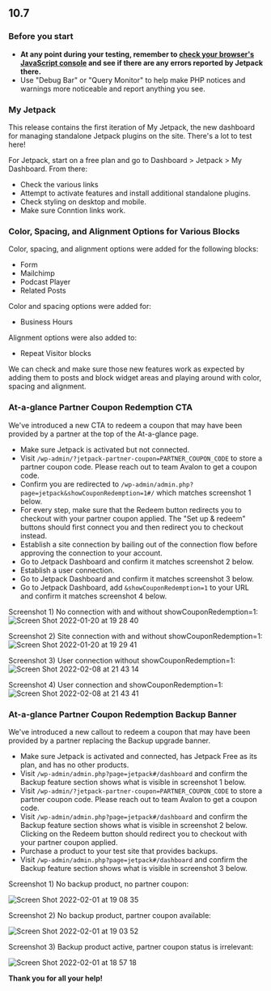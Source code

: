 ## 10.7

### Before you start

- **At any point during your testing, remember to [check your browser's JavaScript console](https://wordpress.org/support/article/using-your-browser-to-diagnose-javascript-errors/#step-3-diagnosis) and see if there are any errors reported by Jetpack there.**
- Use "Debug Bar" or "Query Monitor" to help make PHP notices and warnings more noticeable and report anything you see.

### My Jetpack

This release contains the first iteration of My Jetpack, the new dashboard for managing standalone Jetpack plugins on the site. There's a lot to test here!

For Jetpack, start on a free plan and go to Dashboard > Jetpack > My Dashboard. From there:

- Check the various links
- Attempt to activate features and install additional standalone plugins.
- Check styling on desktop and mobile.
- Make sure Conntion links work.


### Color, Spacing, and Alignment Options for Various Blocks

Color, spacing, and alignment options were added for the following blocks:

- Form 
- Mailchimp
- Podcast Player
- Related Posts

Color and spacing options were added for:

- Business Hours

Alignment options were also added to:

- Repeat Visitor blocks

We can check and make sure those new features work as expected by adding them to posts and block widget areas and playing around with color, spacing and alignment.

### At-a-glance Partner Coupon Redemption CTA

We've introduced a new CTA to redeem a coupon that may have been provided by a partner at the top of the At-a-glance page.

- Make sure Jetpack is activated but not connected.
- Visit `/wp-admin/?jetpack-partner-coupon=PARTNER_COUPON_CODE` to store a partner coupon code. Please reach out to team Avalon to get a coupon code.
- Confirm you are redirected to `/wp-admin/admin.php?page=jetpack&showCouponRedemption=1#/` which matches screenshot 1 below.
- For every step, make sure that the Redeem button redirects you to checkout with your partner coupon applied. The "Set up & redeem" buttons should first connect you and then redirect you to checkout instead.
- Establish a site connection by bailing out of the connection flow before approving the connection to your account.
- Go to Jetpack Dashboard and confirm it matches screenshot 2 below.
- Establish a user connection.
- Go to Jetpack Dashboard and confirm it matches screenshot 3 below.
- Go to Jetpack Dashboard, add `&showCouponRedemption=1` to your URL and confirm it matches screenshot 4 below.

Screenshot 1) No connection with and without showCouponRedemption=1:
![Screen Shot 2022-01-20 at 19 28 40](https://user-images.githubusercontent.com/22746396/150391173-39ae5381-a9ce-4fb4-ae70-954a3d28266e.png)

Screenshot 2) Site connection with and without showCouponRedemption=1:
![Screen Shot 2022-01-20 at 19 29 41](https://user-images.githubusercontent.com/22746396/150391194-e9ce9d7d-a93c-4a4e-9e26-e631c0406517.png)

Screenshot 3) User connection without showCouponRedemption=1:
![Screen Shot 2022-02-08 at 21 43 14](https://user-images.githubusercontent.com/22746396/153063496-80f4423d-d9d3-456c-a19e-c2c3bb108163.png)

Screenshot 4) User connection and showCouponRedemption=1:
![Screen Shot 2022-02-08 at 21 43 41](https://user-images.githubusercontent.com/22746396/153063516-8d121e0a-0fb1-4a71-b296-5339965393f7.png)

### At-a-glance Partner Coupon Redemption Backup Banner

We've introduced a new callout to redeem a coupon that may have been provided by a partner replacing the Backup upgrade banner.

- Make sure Jetpack is activated and connected, has Jetpack Free as its plan, and has no other products.
- Visit `/wp-admin/admin.php?page=jetpack#/dashboard` and confirm the Backup feature section shows what is visible in screenshot 1 below.
- Visit `/wp-admin/?jetpack-partner-coupon=PARTNER_COUPON_CODE` to store a partner coupon code. Please reach out to team Avalon to get a coupon code.
- Visit `/wp-admin/admin.php?page=jetpack#/dashboard` and confirm the Backup feature section shows what is visible in screenshot 2 below. Clicking on the Redeem button should redirect you to checkout with your partner coupon applied.
- Purchase a product to your test site that provides backups.
- Visit `/wp-admin/admin.php?page=jetpack#/dashboard` and confirm the Backup feature section shows what is visible in screenshot 3 below.

Screenshot 1) No backup product, no partner coupon:

![Screen Shot 2022-02-01 at 19 08 35](https://user-images.githubusercontent.com/22746396/152016113-1da5365c-3f54-40c9-b079-47e97767bd40.png)

Screenshot 2) No backup product, partner coupon available:

![Screen Shot 2022-02-01 at 19 03 52](https://user-images.githubusercontent.com/22746396/152016107-bf474b8b-2970-44f5-b11a-b5f997bb613c.png)

Screenshot 3) Backup product active, partner coupon status is irrelevant:

![Screen Shot 2022-02-01 at 18 57 18](https://user-images.githubusercontent.com/22746396/152016100-6fe4a8f5-4ac4-482e-9501-8ed7f216f592.png)

**Thank you for all your help!**
